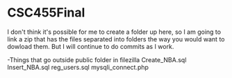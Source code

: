 # CSC455Final
I don't think it's possible for me to create a folder up here, so I am going to link a zip that has the files separated into folders the way you would want to dowload them. But I will continue to do commits as I work.

-Things that go outside public folder in filezilla
    Create_NBA.sql
    Insert_NBA.sql
    reg_users.sql
    mysqli_connect.php
